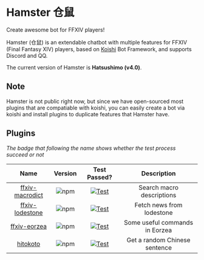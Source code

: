 # Hamster 仓鼠

Create awesome bot for FFXIV players!

Hamster (仓鼠) is an extendable chatbot with multiple features for FFXIV (Final Fantasy XIV) players,
based on [Koishi](https://koishi.js.org) Bot Framework, and supports Discord and QQ.

The current version of Hamster is **Hatsushimo (v4.0)**.

## Note

Hamster is not public right now, but since we have open-sourced most plugins that are compatiable with koishi,
you can easily create a bot via koishi and install plugins to duplicate features that Hamster have.

## Plugins

*The badge that following the name shows whether the test process succeed or not*

|Name|Version|Test Passed?|Description|
|:-:|:-:|:-:|:-:|
|[ffxiv-macrodict](https://github.com/AwesomeHamster/koishi-plugin-ffxiv-macrodict)|![npm](https://img.shields.io/npm/v/koishi-plugin-ffxiv-macrodict)|[![Test](https://github.com/AwesomeHamster/koishi-plugin-ffxiv-macrodict/actions/workflows/test.yml/badge.svg)](https://github.com/AwesomeHamster/koishi-plugin-ffxiv-macrodict/actions/workflows/test.yml)|Search macro descriptions|
|[ffxiv-lodestone](https://github.com/AwesomeHamster/koishi-plugin-ffxiv-lodestone)|![npm](https://img.shields.io/npm/v/koishi-plugin-ffxiv-lodestone)|[![Test](https://github.com/AwesomeHamster/koishi-plugin-ffxiv-lodestone/actions/workflows/test.yml/badge.svg)](https://github.com/AwesomeHamster/koishi-plugin-ffxiv-lodestone/actions/workflows/test.yml)|Fetch news from lodestone|
|[ffxiv-eorzea](https://github.com/AwesomeHamster/koishi-plugin-ffxiv-eorzea)|![npm](https://img.shields.io/npm/v/koishi-plugin-ffxiv-eorzea)|[![Test](https://github.com/AwesomeHamster/koishi-plugin-ffxiv-eorzea/actions/workflows/test.yml/badge.svg)](https://github.com/AwesomeHamster/koishi-plugin-ffxiv-eorzea/actions/workflows/test.yml)|Some useful commands in Eorzea|
|[hitokoto](https://github.com/AwesomeHamster/koishi-plugin-hitokoto)|![npm](https://img.shields.io/npm/v/koishi-plugin-hitokoto)|[![Test](https://github.com/AwesomeHamster/koishi-plugin-hitokoto/actions/workflows/test.yml/badge.svg)](https://github.com/AwesomeHamster/koishi-plugin-hitokoto/actions/workflows/test.yml)|Get a random Chinese sentence|
